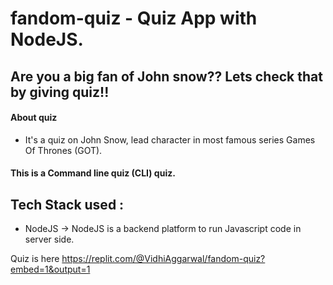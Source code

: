 # fandom-quiz - Quiz App with NodeJS.

## Are you a big fan of John snow?? Lets check that by giving quiz!! 

#### About quiz 
* It's a quiz on John Snow, lead character in most famous series Games Of Thrones (GOT).


#### This is a Command line quiz (CLI) quiz.

## Tech Stack used : 
* NodeJS -> NodeJS is a backend platform to run Javascript code in server side.

Quiz is here https://replit.com/@VidhiAggarwal/fandom-quiz?embed=1&output=1


